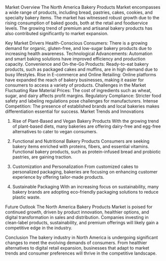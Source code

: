 Market Overview
The North America Bakery Products Market encompasses a wide range of products, including bread, pastries, cakes, cookies, and specialty bakery items. The market has witnessed robust growth due to the rising consumption of baked goods, both at the retail and foodservice levels. The growing trend of premium and artisanal bakery products has also contributed significantly to market expansion.


Key Market Drivers
Health-Conscious Consumers: There is a growing demand for organic, gluten-free, and low-sugar bakery products due to increasing health awareness.
Technological Advancements: Automation and smart baking solutions have improved efficiency and production capacity.
Convenience and On-the-Go Products: Ready-to-eat bakery products, such as packaged cakes and muffins, are in high demand due to busy lifestyles.
Rise in E-commerce and Online Retailing: Online platforms have expanded the reach of bakery businesses, making it easier for consumers to access a variety of products.
Challenges in the Market
Fluctuating Raw Material Prices: The cost of ingredients such as wheat, sugar, and dairy affects profit margins.
Regulatory Compliance: Stricter food safety and labeling regulations pose challenges for manufacturers.
Intense Competition: The presence of established brands and local bakeries makes differentiation essential for success.
Market Trends and Innovations
1. Rise of Plant-Based and Vegan Bakery Products
With the growing trend of plant-based diets, many bakeries are offering dairy-free and egg-free alternatives to cater to vegan consumers.

2. Functional and Nutritional Bakery Products
Consumers are seeking bakery items enriched with proteins, fibers, and essential vitamins. Functional bakery products, such as protein-infused bread and probiotic pastries, are gaining traction.

3. Customization and Personalization
From customized cakes to personalized packaging, bakeries are focusing on enhancing customer experience by offering tailor-made products.

4. Sustainable Packaging
With an increasing focus on sustainability, many bakery brands are adopting eco-friendly packaging solutions to reduce plastic waste.

Future Outlook
The North America Bakery Products Market is poised for continued growth, driven by product innovation, healthier options, and digital transformation in sales and distribution. Companies investing in clean-label products, sustainability, and premium offerings will likely gain a competitive edge in the industry.

Conclusion
The bakery industry in North America is undergoing significant changes to meet the evolving demands of consumers. From healthier alternatives to digital retail expansion, businesses that adapt to market trends and consumer preferences will thrive in the competitive landscape.
